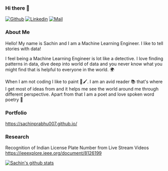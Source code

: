 ### Hi there 👋

[![Github](https://img.shields.io/github/followers/sachinprabhu007?label=Follow&style=social)](https://github.com/sachinprabhu007)
[![Linkedin](https://img.shields.io/badge/-Sachin%20Prabhu-blue?style=flat-square&logo=linkedin&logoColor=white&link=https://www.linkedin.com/in/sachinprabhub//)](https://www.linkedin.com/in/sachinprabhub/)
[![Mail](https://img.shields.io/badge/-sachin.prabhu.b@gmail.com-gray?style=flat-square&logo=gmail&logoColor=red&link=)](mailto:sachin.prabhu.b@gmail.com)

### About Me

Hello! My name is Sachin and I am a Machine Learning Engineer. I like to tell stories with data!

I feel being a Machine Learning Engineer is lot like a detective. I love finding patterns in data, dive deep into world of data and you never know what you might find that is helpful to everyone in the world.  🌍

When I am not coding I like to paint 🎨🖌️. I am an avid reader 📚 that's where I get most of ideas from and it helps me see the world around me through different perspective. Apart from that I am a poet and love spoken word poetry 🎤

### Portfolio 

https://sachinprabhu007.github.io/

### Research

Recognition of Indian License Plate Number from Live Stream Videos 
https://ieeexplore.ieee.org/document/8126199

[![Sachin's github stats](https://github-readme-stats.vercel.app/api?username=sachinprabhu007&show_icons=true)](https://github.com/anuraghazra/github-readme-stats)

<!--
**sachinprabhu007/sachinprabhu007** is a ✨ _special_ ✨ repository because its `README.md` (this file) appears on your GitHub profile.

Here are some ideas to get you started:

- 🔭 I’m currently working on ...
- 🌱 I’m currently learning ...
- 👯 I’m looking to collaborate on ...
- 🤔 I’m looking for help with ...
- 💬 Ask me about ...
- 📫 How to reach me: ...
- 😄 Pronouns: ...
- ⚡ Fun fact: ...
-->
